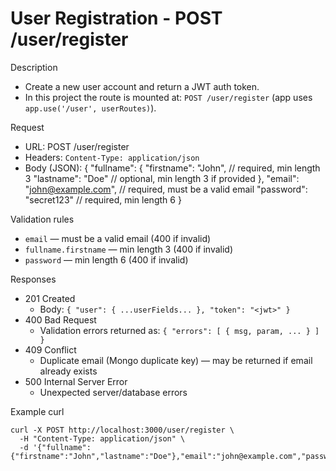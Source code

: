 # User Registration - POST /user/register

Description
- Create a new user account and return a JWT auth token.
- In this project the route is mounted at: `POST /user/register` (app uses `app.use('/user', userRoutes)`).

Request
- URL: POST /user/register
- Headers: `Content-Type: application/json`
- Body (JSON):
  {
    "fullname": {
      "firstname": "John",    // required, min length 3
      "lastname": "Doe"       // optional, min length 3 if provided
    },
    "email": "john@example.com", // required, must be a valid email
    "password": "secret123"      // required, min length 6
  }

Validation rules
- `email` — must be a valid email (400 if invalid)
- `fullname.firstname` — min length 3 (400 if invalid)
- `password` — min length 6 (400 if invalid)

Responses
- 201 Created
  - Body: `{ "user": { ...userFields... }, "token": "<jwt>" }`
- 400 Bad Request
  - Validation errors returned as: `{ "errors": [ { msg, param, ... } ] }`
- 409 Conflict
  - Duplicate email (Mongo duplicate key) — may be returned if email already exists
- 500 Internal Server Error
  - Unexpected server/database errors

Example curl
```
curl -X POST http://localhost:3000/user/register \
  -H "Content-Type: application/json" \
  -d '{"fullname":{"firstname":"John","lastname":"Doe"},"email":"john@example.com","password":"secret123"}'
```